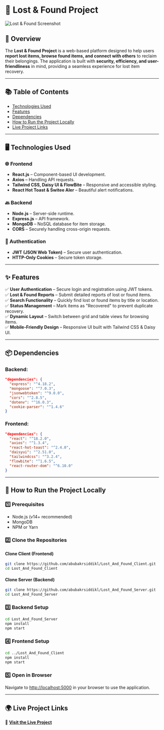 # 📌 Lost & Found Project

![Lost & Found Screenshot](https://i.ibb.co.com/qMMd34Px/Screenshot-from-2025-02-06-23-53-44.png)  


## 📝 Overview

The **Lost & Found Project** is a web-based platform designed to help users **report lost items, browse found items, and connect with others** to reclaim their belongings. The application is built with **security, efficiency, and user-friendliness** in mind, providing a seamless experience for lost item recovery.

---

## 📚 Table of Contents

- [Technologies Used](#-technologies-used)
- [Features](#-features)
- [Dependencies](#-dependencies)
- [How to Run the Project Locally](#-how-to-run-the-project-locally)
- [Live Project Links](#-live-project-links)

---

## 🖥️ Technologies Used

### 🌐 Frontend
- **React.js** – Component-based UI development.
- **Axios** – Handling API requests.
- **Tailwind CSS, Daisy UI & FlowBite** – Responsive and accessible styling.
- **React Hot Toast & Switee Aler** – Beautiful alert notifications.

### 🔙 Backend
- **Node.js** – Server-side runtime.
- **Express.js** – API framework.
- **MongoDB** – NoSQL database for item storage.
- **CORS** – Securely handling cross-origin requests.

### 🔑 Authentication
- **JWT (JSON Web Token)** – Secure user authentication.
- **HTTP-Only Cookies** – Secure token storage.

---

## ✨ Features

✅ **User Authentication** – Secure login and registration using JWT tokens.  
✅ **Lost & Found Reports** – Submit detailed reports of lost or found items.  
✅ **Search Functionality** – Quickly find lost or found items by title or location.  
✅ **Status Management** – Mark items as "Recovered" to prevent duplicate recovery.  
✅ **Dynamic Layout** – Switch between grid and table views for browsing items.  
✅ **Mobile-Friendly Design** – Responsive UI built with Tailwind CSS & Daisy UI.  

---

## 📦 Dependencies

### Backend:
```json
"dependencies": {
  "express": "^4.18.2",
  "mongoose": "^7.0.3",
  "jsonwebtoken": "^9.0.0",
  "cors": "^2.8.5",
  "dotenv": "^16.0.3",
  "cookie-parser": "^1.4.6"
}
```

### Frontend:
```json
"dependencies": {
  "react": "^18.2.0",
  "axios": "^1.3.4",
  "react-hot-toast": "^2.4.0",
  "daisyui": "^2.51.0",
  "tailwindcss": "^3.2.4",
  "flowbite": "^1.6.5",
  "react-router-dom": "^6.10.0"
}
```

---

## 🚀 How to Run the Project Locally

### 1️⃣ Prerequisites
- Node.js (v14+ recommended)
- MongoDB
- NPM or Yarn

### 2️⃣ Clone the Repositories
#### Clone Client (Frontend)
```sh
git clone https://github.com/abubakrsiddikl/Lost_And_Found_Client.git
cd Lost_And_Found_Client
```
#### Clone Server (Backend)
```sh
git clone https://github.com/abubakrsiddikl/Lost_And_Found_Server.git
cd Lost_And_Found_Server
```

### 3️⃣ Backend Setup
```sh
cd Lost_And_Found_Server
npm install
npm start
```

### 4️⃣ Frontend Setup
```sh
cd ../Lost_And_Found_Client
npm install
npm start
```

### 5️⃣ Open in Browser
Navigate to [http://localhost:5000](http://localhost:5000) in your browser to use the application.

---

## 🌍 Live Project Links
🔗 **[Visit the Live Project](https://lost-and-found-web-8dbe0.web.app/)**  


